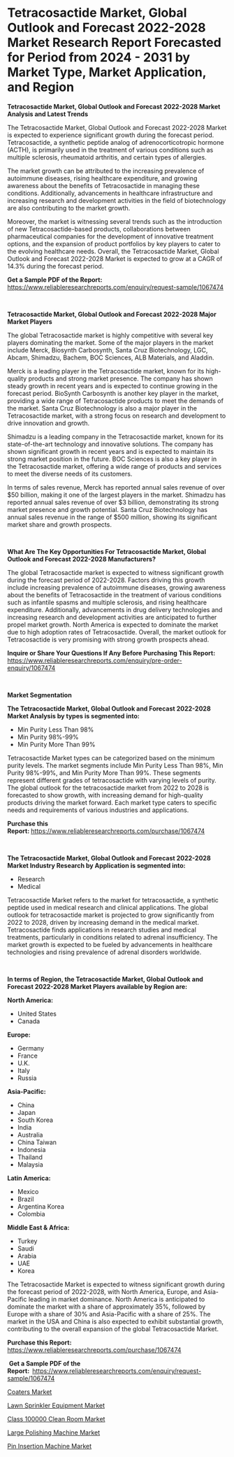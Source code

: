 <p><h1>Tetracosactide Market, Global Outlook and Forecast 2022-2028 Market Research Report Forecasted for Period from 2024 -  2031 by Market Type, Market Application, and Region</h1></p><p><strong>Tetracosactide Market, Global Outlook and Forecast 2022-2028 Market Analysis and Latest Trends</strong></p>
<p><p>The Tetracosactide Market, Global Outlook and Forecast 2022-2028 Market is expected to experience significant growth during the forecast period. Tetracosactide, a synthetic peptide analog of adrenocorticotropic hormone (ACTH), is primarily used in the treatment of various conditions such as multiple sclerosis, rheumatoid arthritis, and certain types of allergies. </p><p>The market growth can be attributed to the increasing prevalence of autoimmune diseases, rising healthcare expenditure, and growing awareness about the benefits of Tetracosactide in managing these conditions. Additionally, advancements in healthcare infrastructure and increasing research and development activities in the field of biotechnology are also contributing to the market growth.</p><p>Moreover, the market is witnessing several trends such as the introduction of new Tetracosactide-based products, collaborations between pharmaceutical companies for the development of innovative treatment options, and the expansion of product portfolios by key players to cater to the evolving healthcare needs. Overall, the Tetracosactide Market, Global Outlook and Forecast 2022-2028 Market is expected to grow at a CAGR of 14.3% during the forecast period.</p></p>
<p><strong>Get a Sample PDF of the Report:&nbsp;</strong> <a href="https://www.reliableresearchreports.com/enquiry/request-sample/1067474">https://www.reliableresearchreports.com/enquiry/request-sample/1067474</a></p>
<p>&nbsp;</p>
<p><strong>Tetracosactide Market, Global Outlook and Forecast 2022-2028 Major Market Players</strong></p>
<p><p>The global Tetracosactide market is highly competitive with several key players dominating the market. Some of the major players in the market include Merck, Biosynth Carbosynth, Santa Cruz Biotechnology, LGC, Abcam, Shimadzu, Bachem, BOC Sciences, ALB Materials, and Aladdin. </p><p>Merck is a leading player in the Tetracosactide market, known for its high-quality products and strong market presence. The company has shown steady growth in recent years and is expected to continue growing in the forecast period. BioSynth Carbosynth is another key player in the market, providing a wide range of Tetracosactide products to meet the demands of the market. Santa Cruz Biotechnology is also a major player in the Tetracosactide market, with a strong focus on research and development to drive innovation and growth.</p><p>Shimadzu is a leading company in the Tetracosactide market, known for its state-of-the-art technology and innovative solutions. The company has shown significant growth in recent years and is expected to maintain its strong market position in the future. BOC Sciences is also a key player in the Tetracosactide market, offering a wide range of products and services to meet the diverse needs of its customers. </p><p>In terms of sales revenue, Merck has reported annual sales revenue of over $50 billion, making it one of the largest players in the market. Shimadzu has reported annual sales revenue of over $3 billion, demonstrating its strong market presence and growth potential. Santa Cruz Biotechnology has annual sales revenue in the range of $500 million, showing its significant market share and growth prospects.</p></p>
<p>&nbsp;</p>
<p><strong>What Are The Key Opportunities For Tetracosactide Market, Global Outlook and Forecast 2022-2028 Manufacturers?</strong></p>
<p><p>The global Tetracosactide market is expected to witness significant growth during the forecast period of 2022-2028. Factors driving this growth include increasing prevalence of autoimmune diseases, growing awareness about the benefits of Tetracosactide in the treatment of various conditions such as infantile spasms and multiple sclerosis, and rising healthcare expenditure. Additionally, advancements in drug delivery technologies and increasing research and development activities are anticipated to further propel market growth. North America is expected to dominate the market due to high adoption rates of Tetracosactide. Overall, the market outlook for Tetracosactide is very promising with strong growth prospects ahead.</p></p>
<p><strong>Inquire or Share Your Questions If Any Before Purchasing This Report:</strong> <a href="https://www.reliableresearchreports.com/enquiry/pre-order-enquiry/1067474">https://www.reliableresearchreports.com/enquiry/pre-order-enquiry/1067474</a></p>
<p>&nbsp;</p>
<p><strong>Market Segmentation</strong></p>
<p><strong>The Tetracosactide Market, Global Outlook and Forecast 2022-2028 Market Analysis by types is segmented into:</strong></p>
<p><ul><li>Min Purity Less Than 98%</li><li>Min Purity 98%-99%</li><li>Min Purity More Than 99%</li></ul></p>
<p><p>Tetracosactide Market types can be categorized based on the minimum purity levels. The market segments include Min Purity Less Than 98%, Min Purity 98%-99%, and Min Purity More Than 99%. These segments represent different grades of tetracosactide with varying levels of purity. The global outlook for the tetracosactide market from 2022 to 2028 is forecasted to show growth, with increasing demand for high-quality products driving the market forward. Each market type caters to specific needs and requirements of various industries and applications.</p></p>
<p><strong>Purchase this Report:&nbsp;</strong><a href="https://www.reliableresearchreports.com/purchase/1067474">https://www.reliableresearchreports.com/purchase/1067474</a></p>
<p>&nbsp;</p>
<p><strong>The Tetracosactide Market, Global Outlook and Forecast 2022-2028 Market Industry Research by Application is segmented into:</strong></p>
<p><ul><li>Research</li><li>Medical</li></ul></p>
<p><p>Tetracosactide Market refers to the market for tetracosactide, a synthetic peptide used in medical research and clinical applications. The global outlook for tetracosactide market is projected to grow significantly from 2022 to 2028, driven by increasing demand in the medical market. Tetracosactide finds applications in research studies and medical treatments, particularly in conditions related to adrenal insufficiency. The market growth is expected to be fueled by advancements in healthcare technologies and rising prevalence of adrenal disorders worldwide.</p></p>
<p>&nbsp;</p>
<p><strong>In terms of Region, the Tetracosactide Market, Global Outlook and Forecast 2022-2028 Market Players available by Region are:</strong></p>
<p>
    <p> <strong> North America: </strong>
        <ul>
            <li>United States</li>
            <li>Canada</li>
        </ul>
        </p> 
    <p> <strong> Europe: </strong>
        <ul>
            <li>Germany</li>
            <li>France</li>
            <li>U.K.</li>
            <li>Italy</li>
            <li>Russia</li>
        </ul>
        </p> 
    <p> <strong> Asia-Pacific: </strong>
        <ul>
            <li>China</li>
            <li>Japan</li>
            <li>South Korea</li>
            <li>India</li>
            <li>Australia</li>
            <li>China Taiwan</li>
            <li>Indonesia</li>
            <li>Thailand</li>
            <li>Malaysia</li>
        </ul>
        </p> 
    <p> <strong> Latin America: </strong>
        <ul>
            <li>Mexico</li>
            <li>Brazil</li>
            <li>Argentina Korea</li>
            <li>Colombia</li>
        </ul>
        </p> 
    <p> <strong> Middle East & Africa: </strong>
        <ul>
            <li>Turkey</li>
            <li>Saudi</li>
            <li>Arabia</li>
            <li>UAE</li>
            <li>Korea</li>
        </ul>
    </p>
    </p>
<p><p>The Tetracosactide Market is expected to witness significant growth during the forecast period of 2022-2028, with North America, Europe, and Asia-Pacific leading in market dominance. North America is anticipated to dominate the market with a share of approximately 35%, followed by Europe with a share of 30% and Asia-Pacific with a share of 25%. The market in the USA and China is also expected to exhibit substantial growth, contributing to the overall expansion of the global Tetracosactide Market.</p></p>
<p><strong>Purchase this Report: </strong><a href="https://www.reliableresearchreports.com/purchase/1067474">https://www.reliableresearchreports.com/purchase/1067474</a></p>
<p>&nbsp;<strong>Get a Sample PDF of the Report:&nbsp;&nbsp;</strong><a href="https://www.reliableresearchreports.com/enquiry/request-sample/1067474">https://www.reliableresearchreports.com/enquiry/request-sample/1067474</a></p>
<p><strong></strong></p>
<p><p><a href="https://medium.com/@josueherzog/coaters-market-share-evolution-and-market-growth-trends-2024-2031-05edbf0c051e">Coaters Market</a></p><p><a href="https://medium.com/@mariliehowe/lawn-sprinkler-equipment-market-furnishes-information-on-market-share-market-trends-and-market-431ce612184c">Lawn Sprinkler Equipment Market</a></p><p><a href="https://medium.com/@josueherzog/class-100000-clean-room-market-trends-and-market-analysis-forecasted-for-period-2024-2031-a1fa51dd5e80">Class 100000 Clean Room Market</a></p><p><a href="https://medium.com/@mariliehowe/decoding-large-polishing-machine-market-metrics-market-share-trends-and-growth-patterns-2ad9dc136740">Large Polishing Machine Market</a></p><p><a href="https://medium.com/@krithi.reportprime/pin-insertion-machine-market-report-reveals-the-latest-trends-and-growth-opportunities-of-this-8c5d96d54512">Pin Insertion Machine Market</a></p></p>